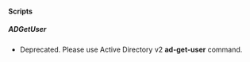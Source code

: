 
#### Scripts
##### ADGetUser
- Deprecated. Please use Active Directory v2 **ad-get-user** command.
